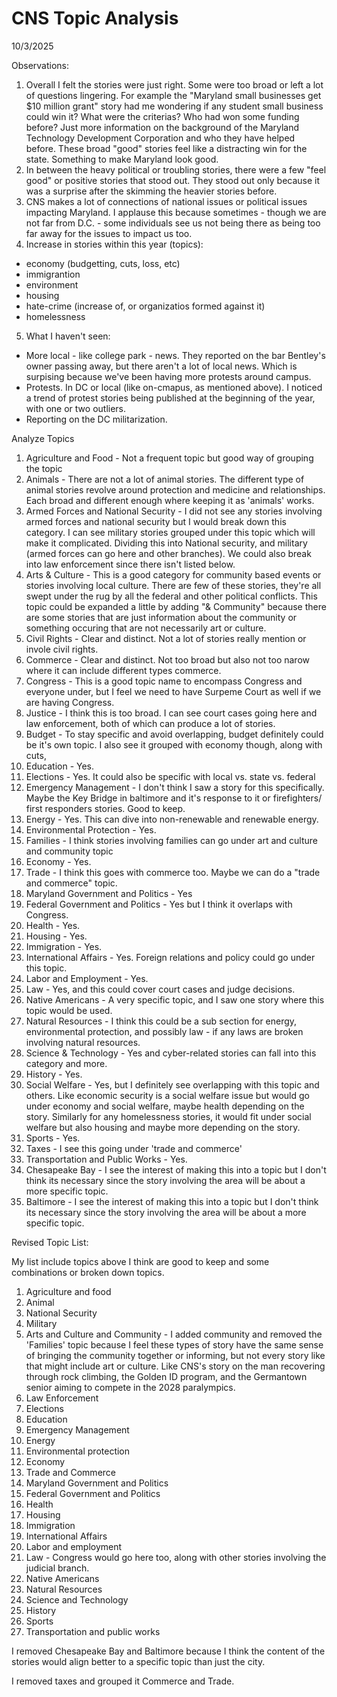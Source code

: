 # CNS Topic Analysis 
10/3/2025

Observations:
1. Overall I felt the stories were just right. Some were too broad or left a lot of questions lingering. For example the "Maryland small businesses get $10 million grant" story had me wondering if any student small business could win it? What were the criterias? Who had won some funding before? Just more information on the background of the Maryland Technology Development Corporation and who they have helped before. These broad "good" stories feel like a distracting win for the state. Something to make Maryland look good. 
2. In between the heavy political or troubling stories, there were a few "feel good" or positive stories that stood out. They stood out only because it was a surprise after the skimming the heavier stories before. 
3. CNS makes a lot of connections of national issues or political issues impacting Maryland. I applause this because sometimes - though we are not far from D.C. - some individuals see us not being there as being too far away for the issues to impact us too. 
4. Increase in stories within this year (topics):
- economy (budgetting, cuts, loss, etc)
- immigrantion
- environment
- housing
- hate-crime (increase of, or organizatios formed against it)
- homelessness 
5. What I haven't seen:
- More local - like college park - news. They reported on the bar Bentley's owner passing away, but there aren't a lot of local news. Which is surpising because we've been having more protests around campus. 
- Protests. In DC or local (like on-cmapus, as mentioned above). I noticed a trend of protest stories being published at the beginning of the year, with one or two outliers.
- Reporting on the DC militarization. 

Analyze Topics
1. Agriculture and Food - Not a frequent topic but good way of grouping the topic 
2. Animals - There are not a lot of animal stories. The different type of animal stories revolve around protection and medicine and relationships. Each broad and different enough where keeping it as 'animals' works. 
3. Armed Forces and National Security - I did not see any stories involving armed forces and national security but I would break down this category. I can see military stories grouped under this topic which will make it complicated. Dividing this into National security, and military (armed forces can go here and other branches). We could also break into law enforcement since there isn't listed below.
4. Arts & Culture - This is a good category for community based events or stories involving local culture. There are few of these stories, they're all swept under the rug by all the federal and other political conflicts. This topic could be expanded a little by adding "& Community" because there are some stories that are just information about the community or something occuring that are not necessarily art or culture. 
5. Civil Rights - Clear and distinct. Not a lot of stories really mention or invole civil rights.
6. Commerce - Clear and distinct. Not too broad but also not too narow where it can include different types commerce. 
7. Congress - This is a good topic name to encompass Congress and everyone under, but I feel we need to have Surpeme Court as well if we are having Congress. 
8. Justice - I think this is too broad. I can see court cases going here and law enforcement, both of which can produce a lot of stories.
9. Budget - To stay specific and avoid overlapping, budget definitely could be it's own topic. I also see it grouped with economy though, along with cuts,  
10. Education - Yes.
11. Elections - Yes. It could also be specific with local vs. state vs. federal
12. Emergency Management - I don't think I saw a story for this specifically. Maybe the Key Bridge in baltimore and it's response to it or firefighters/ first responders stories. Good to keep.
13. Energy - Yes. This can dive into non-renewable and renewable energy. 
14. Environmental Protection - Yes. 
15. Families - I think stories involving families can go under art and culture and community topic
16. Economy - Yes. 
17. Trade - I think this goes with commerce too. Maybe we can do a "trade and commerce" topic. 
18. Maryland Government and Politics - Yes
19. Federal Government and Politics - Yes but I think it overlaps with Congress. 
20. Health - Yes. 
21. Housing - Yes. 
22. Immigration - Yes. 
23. International Affairs - Yes. Foreign relations and policy could go under this topic. 
24. Labor and Employment - Yes. 
25. Law - Yes, and this could cover court cases and judge decisions.
26. Native Americans - A very specific topic, and I saw one story where this topic would be used.
27. Natural Resources - I think this could be a sub section for energy, environmental protection, and possibly law - if any laws are broken involving natural resources. 
28. Science & Technology - Yes and cyber-related stories can fall into this category and more.
29. History - Yes.
30. Social Welfare - Yes, but I definitely see overlapping with this topic and others. Like economic security is a social welfare issue but would go under economy and social welfare, maybe health depending on the story. Similarly for any homelessness stories, it would fit under social welfare but also housing and maybe more depending on the story. 
31. Sports - Yes. 
32. Taxes - I see this going under 'trade and commerce'
33. Transportation and Public Works - Yes. 
34. Chesapeake Bay - I see the interest of making this into a topic but I don't think its necessary since the story involving the area will be about a more specific topic. 
35. Baltimore - I see the interest of making this into a topic but I don't think its necessary since the story involving the area will be about a more specific topic. 


Revised Topic List:

My list include topics above I think are good to keep and some combinations or broken down topics. 

1. Agriculture and food
2. Animal
3. National Security
4. Military
5. Arts and Culture and Community - I added community and removed the 'Families' topic because I feel these types of story have the same sense of bringing the community together or informing, but not every story like that might include art or culture. Like CNS's story on the man recovering through rock climbing, the Golden ID program, and the Germantown senior aiming to compete in the 2028 paralympics.
6. Law Enforcement
7. Elections 
8. Education 
9. Emergency Management
10. Energy
11. Environmental protection
12. Economy 
13. Trade and Commerce 
14. Maryland Government and Politics
15. Federal Government and Politics
16. Health 
17. Housing 
18. Immigration 
19. International Affairs
20. Labor and employment 
21. Law - Congress would go here too, along with other stories involving the judicial branch. 
22. Native Americans 
23. Natural Resources
24. Science and Technology 
25. History
26. Sports
27. Transportation and public works

I removed Chesapeake Bay and Baltimore because I think the content of the stories would align better to a specific topic than just the city. 

I removed taxes and grouped it Commerce and Trade. 